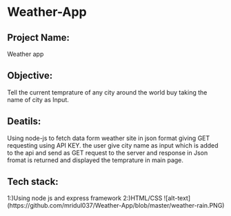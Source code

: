 # Weather-App
<b><h2>Project Name:</h2></b>
Weather app 
<h2>Objective:</h2>
Tell the current temprature of any city around the world buy taking the name of city as Input.
<h2>Deatils:</h2>
Using  node-js to fetch data form weather site in json format giving GET requesting using API KEY.
the user give city name as input which is added to the api and send as GET request to the server and response in Json fromat
is returned and displayed the temprature in main page.
<h2>Tech stack:</h2>
1:)Using node js and express framework
2:)HTML/CSS
![alt-text](https://github.com/mridul037/Weather-App/blob/master/weather-rain.PNG)
